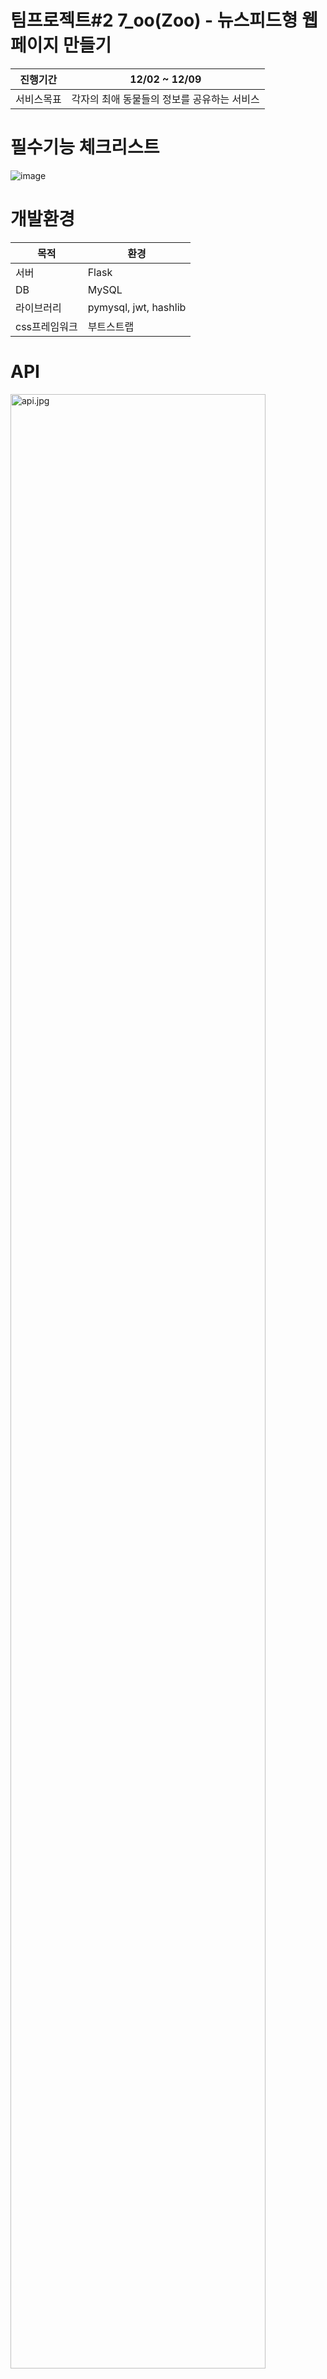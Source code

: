 팀프로젝트#2 7_oo(Zoo) - 뉴스피드형 웹페이지 만들기
=======

|진행기간|12/02 ~ 12/09|
|-|-|
|서비스목표|각자의 최애 동물들의 정보를 공유하는 서비스|

# 필수기능 체크리스트
![image](https://user-images.githubusercontent.com/109774037/206886786-b5542565-bc83-40eb-9fb3-fab192999fc5.png)

# 개발환경
|목적|환경|
|-|-|
|서버|Flask|
|DB|MySQL|
|라이브러리|pymysql, jwt, hashlib|
|css프레임워크|부트스트랩|

# API
<img src="./markdown_images/api.jpg" width="90%" title="api.jpg"></img>

# DB설계
https://s3.us-west-2.amazonaws.com/secure.notion-static.com/13007f63-1864-44a3-805d-55b68368dcd9/Untitled.png?X-Amz-Algorithm=AWS4-HMAC-SHA256&X-Amz-Content-Sha256=UNSIGNED-PAYLOAD&X-Amz-Credential=AKIAT73L2G45EIPT3X45%2F20221211%2Fus-west-2%2Fs3%2Faws4_request&X-Amz-Date=20221211T045013Z&X-Amz-Expires=86400&X-Amz-Signature=dd7e47d6b7eba5c3c640426bd37a813f3b776b86284fcb089a2e45d6a90ae5cb&X-Amz-SignedHeaders=host&response-content-disposition=filename%3D%22Untitled.png%22&x-id=GetObject

# 프로젝트 마무리 후 회고
[블로그 링크](https://kingseungil.tistory.com/65)  

# 시연 영상
https://www.youtube.com/watch?v=dOy_IKA3JAA

